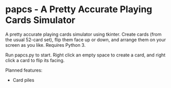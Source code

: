 # papcs - A Pretty Accurate Playing Cards Simulator
A pretty accurate playing cards simulator using tkinter. Create cards (from the usual 52-card set), flip them face up or down, and arrange them on your screen as you like. Requires Python 3.  


Run papcs.py to start. Right click an empty space to create a card, and right click a card to flip its facing. 

Planned features:
- Card piles

